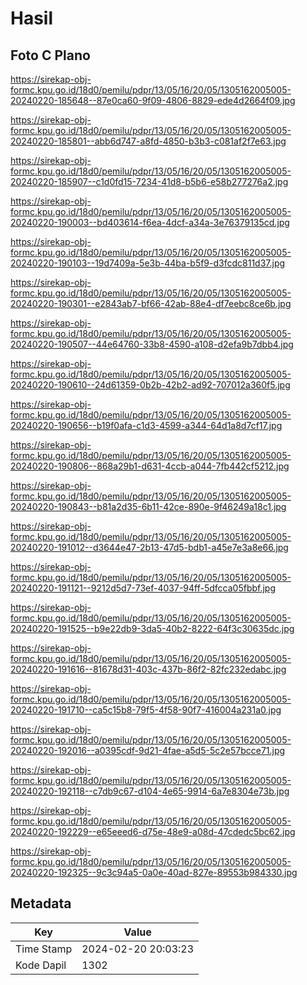 # Hasil

## Foto C Plano

https://sirekap-obj-formc.kpu.go.id/18d0/pemilu/pdpr/13/05/16/20/05/1305162005005-20240220-185648--87e0ca60-9f09-4806-8829-ede4d2664f09.jpg

https://sirekap-obj-formc.kpu.go.id/18d0/pemilu/pdpr/13/05/16/20/05/1305162005005-20240220-185801--abb6d747-a8fd-4850-b3b3-c081af2f7e63.jpg

https://sirekap-obj-formc.kpu.go.id/18d0/pemilu/pdpr/13/05/16/20/05/1305162005005-20240220-185907--c1d0fd15-7234-41d8-b5b6-e58b277276a2.jpg

https://sirekap-obj-formc.kpu.go.id/18d0/pemilu/pdpr/13/05/16/20/05/1305162005005-20240220-190003--bd403614-f6ea-4dcf-a34a-3e76379135cd.jpg

https://sirekap-obj-formc.kpu.go.id/18d0/pemilu/pdpr/13/05/16/20/05/1305162005005-20240220-190103--19d7409a-5e3b-44ba-b5f9-d3fcdc811d37.jpg

https://sirekap-obj-formc.kpu.go.id/18d0/pemilu/pdpr/13/05/16/20/05/1305162005005-20240220-190301--e2843ab7-bf66-42ab-88e4-df7eebc8ce6b.jpg

https://sirekap-obj-formc.kpu.go.id/18d0/pemilu/pdpr/13/05/16/20/05/1305162005005-20240220-190507--44e64760-33b8-4590-a108-d2efa9b7dbb4.jpg

https://sirekap-obj-formc.kpu.go.id/18d0/pemilu/pdpr/13/05/16/20/05/1305162005005-20240220-190610--24d61359-0b2b-42b2-ad92-707012a360f5.jpg

https://sirekap-obj-formc.kpu.go.id/18d0/pemilu/pdpr/13/05/16/20/05/1305162005005-20240220-190656--b19f0afa-c1d3-4599-a344-64d1a8d7cf17.jpg

https://sirekap-obj-formc.kpu.go.id/18d0/pemilu/pdpr/13/05/16/20/05/1305162005005-20240220-190806--868a29b1-d631-4ccb-a044-7fb442cf5212.jpg

https://sirekap-obj-formc.kpu.go.id/18d0/pemilu/pdpr/13/05/16/20/05/1305162005005-20240220-190843--b81a2d35-6b11-42ce-890e-9f46249a18c1.jpg

https://sirekap-obj-formc.kpu.go.id/18d0/pemilu/pdpr/13/05/16/20/05/1305162005005-20240220-191012--d3644e47-2b13-47d5-bdb1-a45e7e3a8e66.jpg

https://sirekap-obj-formc.kpu.go.id/18d0/pemilu/pdpr/13/05/16/20/05/1305162005005-20240220-191121--9212d5d7-73ef-4037-94ff-5dfcca05fbbf.jpg

https://sirekap-obj-formc.kpu.go.id/18d0/pemilu/pdpr/13/05/16/20/05/1305162005005-20240220-191525--b9e22db9-3da5-40b2-8222-64f3c30635dc.jpg

https://sirekap-obj-formc.kpu.go.id/18d0/pemilu/pdpr/13/05/16/20/05/1305162005005-20240220-191616--81678d31-403c-437b-86f2-82fc232edabc.jpg

https://sirekap-obj-formc.kpu.go.id/18d0/pemilu/pdpr/13/05/16/20/05/1305162005005-20240220-191710--ca5c15b8-79f5-4f58-90f7-416004a231a0.jpg

https://sirekap-obj-formc.kpu.go.id/18d0/pemilu/pdpr/13/05/16/20/05/1305162005005-20240220-192016--a0395cdf-9d21-4fae-a5d5-5c2e57bcce71.jpg

https://sirekap-obj-formc.kpu.go.id/18d0/pemilu/pdpr/13/05/16/20/05/1305162005005-20240220-192118--c7db9c67-d104-4e65-9914-6a7e8304e73b.jpg

https://sirekap-obj-formc.kpu.go.id/18d0/pemilu/pdpr/13/05/16/20/05/1305162005005-20240220-192229--e65eeed6-d75e-48e9-a08d-47cdedc5bc62.jpg

https://sirekap-obj-formc.kpu.go.id/18d0/pemilu/pdpr/13/05/16/20/05/1305162005005-20240220-192325--9c3c94a5-0a0e-40ad-827e-89553b984330.jpg


## Metadata

| Key        | Value               |
| ---------- | ------------------- |
| Time Stamp | 2024-02-20 20:03:23 |
| Kode Dapil | 1302                |




